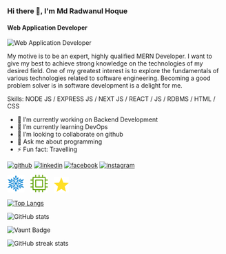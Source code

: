 ### Hi there 👋, I'm Md Radwanul Hoque
#### Web Application Developer
![Web Application Developer](https://img.freepik.com/free-photo/gradient-dark-blue-futuristic-digital-grid-background_53876-129728.jpg?t=st=1742111583~exp=1742115183~hmac=30f3c81e276cb53fb1b62382edc6afe5d9a625ab9ad43049cf628e5299848d5b&w=1380)

My motive  is to be an expert, highly qualified MERN Developer. I want to give my best to achieve strong knowledge on the technologies of my desired field. One of my greatest interest is to explore the fundamentals of various technologies related to software engineering. Becoming a good problem solver is in software development is a delight for me.

Skills: NODE JS / EXPRESS JS / NEXT JS / REACT / JS / RDBMS / HTML / CSS

- 🔭 I’m currently working on Backend Development 
- 🌱 I’m currently learning DevOps 
- 👯 I’m looking to collaborate on github 
- 💬 Ask me about programming 
- ⚡ Fun fact: Travelling 


[<img src='https://cdn.jsdelivr.net/npm/simple-icons@3.0.1/icons/github.svg' alt='github' height='40'>](https://github.com/hoqradwan)  [<img src='https://cdn.jsdelivr.net/npm/simple-icons@3.0.1/icons/linkedin.svg' alt='linkedin' height='40'>](https://www.linkedin.com/in/https://www.linkedin.com/in/hoqradwan//)  [<img src='https://cdn.jsdelivr.net/npm/simple-icons@3.0.1/icons/facebook.svg' alt='facebook' height='40'>](https://www.facebook.com/https://www.facebook.com/hoqradwan)  [<img src='https://cdn.jsdelivr.net/npm/simple-icons@3.0.1/icons/instagram.svg' alt='instagram' height='40'>](https://www.instagram.com/https://www.instagram.com/hmdradwanul//)  

<a href='https://archiveprogram.github.com/'><img src='https://raw.githubusercontent.com/acervenky/animated-github-badges/master/assets/acbadge.gif' width='40' height='40'></a> <a href='https://docs.github.com/en/developers'><img src='https://raw.githubusercontent.com/acervenky/animated-github-badges/master/assets/devbadge.gif' width='40' height='40'></a> <a href='https://stars.github.com/'><img src='https://raw.githubusercontent.com/acervenky/animated-github-badges/master/assets/starbadge.gif' width='35' height='35'></a> 

[![Top Langs](https://github-readme-stats.vercel.app/api/top-langs/?username=hoqradwan)](https://github.com/anuraghazra/github-readme-stats)

![GitHub stats](https://github-readme-stats.vercel.app/api?username=hoqradwan&show_icons=true&count_private=true)  

![Vaunt Badge](https://api.vaunt.dev/v1/github/entities/hoqradwan/contributions?format=svg&private=true)  

![GitHub streak stats](https://streak-stats.demolab.com/?user=hoqradwan)  

